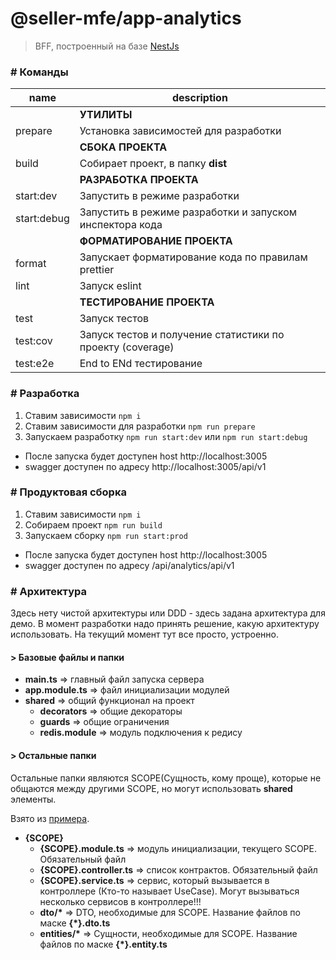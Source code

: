 # @seller-mfe/app-analytics

> BFF, построенный на базе [NestJs](https://docs.nestjs.com/)

### # Команды

| name        | description                                                |
| ----------- | ---------------------------------------------------------- |
|             | **УТИЛИТЫ**                                                |
| prepare     | Установка зависимостей для разработки                      |
|             | **СБОКА ПРОЕКТА**                                          |
| build       | Собирает проект, в папку **dist**                          |
|             | **РАЗРАБОТКА ПРОЕКТА**                                     |
| start:dev   | Запустить в режиме разработки                              |
| start:debug | Запустить в режиме разработки и запуском инспектора кода   |
|             | **ФОРМАТИРОВАНИЕ ПРОЕКТА**                                 |
| format      | Запускает форматирование кода по правилам prettier         |
| lint        | Запуск eslint                                              |
|             | **ТЕСТИРОВАНИЕ ПРОЕКТА**                                   |
| test        | Запуск тестов                                              |
| test:cov    | Запуск тестов и получение статистики по проекту (coverage) |
| test:e2e    | End to ENd тестирование                                    |

### # Разработка

1. Ставим зависимости `npm i`
2. Ставим зависимости для разработки `npm run prepare`
3. Запускаем разработку `npm run start:dev` или `npm run start:debug`

- После запуска будет доступен host http://localhost:3005
- swagger доступен по адресу http://localhost:3005/api/v1

### # Продуктовая сборка

1. Ставим зависимости `npm i`
2. Собираем проект `npm run build`
3. Запускаем сборку `npm run start:prod`

- После запуска будет доступен host http://localhost:3005
- swagger доступен по адресу /api/analytics/api/v1

### # Архитектура

Здесь нету чистой архитектуры или DDD - здесь задана архитектура для демо. В момент разработки надо принять решение, какую архитектуру использовать.
На текущий момент тут все просто, устроенно.

#### > Базовые файлы и папки

- **main.ts** => главный файл запуска сервера
- **app.module.ts** => файл инициализации модулей
- **shared** => общий функционал на проект
  - **decorators** => общие декораторы
  - **guards** => общие ограничения
  - **redis.module** => модуль подключения к редису

#### > Остальные папки

Остальные папки являются SCOPE(Сущность, кому проще), которые не общаются между другими SCOPE, но могут использовать **shared** элементы.

Взято из [примера](https://github.com/nestjs/nest/tree/master/sample/11-swagger/src).

- **{SCOPE}**
  - **{SCOPE}.module.ts** => модуль инициализации, текущего SCOPE. Обязательный файл
  - **{SCOPE}.controller.ts** => список контрактов. Обязательный файл
  - **{SCOPE}.service.ts** => сервис, который вызывается в контроллере (Кто-то называет UseCase). Могут вызываться несколько сервисов в контроллере!!!
  - **dto/\*** => DTO, необходимые для SCOPE. Название файлов по маске **{\*}.dto.ts**
  - **entities/\*** => Сущности, необходимые для SCOPE. Название файлов по маске **{\*}.entity.ts**
